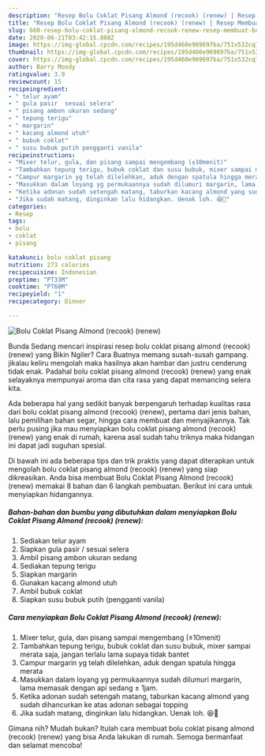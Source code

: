 ```yaml
---
description: "Resep Bolu Coklat Pisang Almond (recook) (renew) | Resep Membuat Bolu Coklat Pisang Almond (recook) (renew) Yang Menggugah Selera"
title: "Resep Bolu Coklat Pisang Almond (recook) (renew) | Resep Membuat Bolu Coklat Pisang Almond (recook) (renew) Yang Menggugah Selera"
slug: 660-resep-bolu-coklat-pisang-almond-recook-renew-resep-membuat-bolu-coklat-pisang-almond-recook-renew-yang-menggugah-selera
date: 2020-06-21T03:42:15.808Z
image: https://img-global.cpcdn.com/recipes/195d460e969697ba/751x532cq70/bolu-coklat-pisang-almond-recook-renew-foto-resep-utama.jpg
thumbnail: https://img-global.cpcdn.com/recipes/195d460e969697ba/751x532cq70/bolu-coklat-pisang-almond-recook-renew-foto-resep-utama.jpg
cover: https://img-global.cpcdn.com/recipes/195d460e969697ba/751x532cq70/bolu-coklat-pisang-almond-recook-renew-foto-resep-utama.jpg
author: Barry Moody
ratingvalue: 3.9
reviewcount: 15
recipeingredient:
- " telur ayam"
- " gula pasir  sesuai selera"
- " pisang ambon ukuran sedang"
- " tepung terigu"
- " margarin"
- " kacang almond utuh"
- " bubuk coklat"
- " susu bubuk putih pengganti vanila"
recipeinstructions:
- "Mixer telur, gula, dan pisang sampai mengembang (±10menit)"
- "Tambahkan tepung terigu, bubuk coklat dan susu bubuk, mixer sampai merata saja, jangan terlalu lama supaya tidak bantet"
- "Campur margarin yg telah dilelehkan, aduk dengan spatula hingga merata"
- "Masukkan dalam loyang yg permukaannya sudah dilumuri margarin, lama memasak dengan api sedang ± 1jam."
- "Ketika adonan sudah setengah matang, taburkan kacang almond yang sudah dihancurkan ke atas adonan sebagai topping"
- "Jika sudah matang, dinginkan lalu hidangkan. Uenak loh. 😆🙏"
categories:
- Resep
tags:
- bolu
- coklat
- pisang

katakunci: bolu coklat pisang 
nutrition: 273 calories
recipecuisine: Indonesian
preptime: "PT33M"
cooktime: "PT60M"
recipeyield: "1"
recipecategory: Dinner

---
```



![Bolu Coklat Pisang Almond (recook) (renew)](https://img-global.cpcdn.com/recipes/195d460e969697ba/751x532cq70/bolu-coklat-pisang-almond-recook-renew-foto-resep-utama.jpg)

Bunda Sedang mencari inspirasi resep bolu coklat pisang almond (recook) (renew) yang Bikin Ngiler? Cara Buatnya memang susah-susah gampang. jikalau keliru mengolah maka hasilnya akan hambar dan justru cenderung tidak enak. Padahal bolu coklat pisang almond (recook) (renew) yang enak selayaknya mempunyai aroma dan cita rasa yang dapat memancing selera kita.

Ada beberapa hal yang sedikit banyak berpengaruh terhadap kualitas rasa dari bolu coklat pisang almond (recook) (renew), pertama dari jenis bahan, lalu pemilihan bahan segar, hingga cara membuat dan menyajikannya. Tak perlu pusing jika mau menyiapkan bolu coklat pisang almond (recook) (renew) yang enak di rumah, karena asal sudah tahu triknya maka hidangan ini dapat jadi suguhan spesial.




Di bawah ini ada beberapa tips dan trik praktis yang dapat diterapkan untuk mengolah bolu coklat pisang almond (recook) (renew) yang siap dikreasikan. Anda bisa membuat Bolu Coklat Pisang Almond (recook) (renew) memakai 8 bahan dan 6 langkah pembuatan. Berikut ini cara untuk menyiapkan hidangannya.

<!--inarticleads1-->

##### Bahan-bahan dan bumbu yang dibutuhkan dalam menyiapkan Bolu Coklat Pisang Almond (recook) (renew):

1. Sediakan  telur ayam
1. Siapkan  gula pasir / sesuai selera
1. Ambil  pisang ambon ukuran sedang
1. Sediakan  tepung terigu
1. Siapkan  margarin
1. Gunakan  kacang almond utuh
1. Ambil  bubuk coklat
1. Siapkan  susu bubuk putih (pengganti vanila)




<!--inarticleads2-->

##### Cara menyiapkan Bolu Coklat Pisang Almond (recook) (renew):

1. Mixer telur, gula, dan pisang sampai mengembang (±10menit)
1. Tambahkan tepung terigu, bubuk coklat dan susu bubuk, mixer sampai merata saja, jangan terlalu lama supaya tidak bantet
1. Campur margarin yg telah dilelehkan, aduk dengan spatula hingga merata
1. Masukkan dalam loyang yg permukaannya sudah dilumuri margarin, lama memasak dengan api sedang ± 1jam.
1. Ketika adonan sudah setengah matang, taburkan kacang almond yang sudah dihancurkan ke atas adonan sebagai topping
1. Jika sudah matang, dinginkan lalu hidangkan. Uenak loh. 😆🙏




Gimana nih? Mudah bukan? Itulah cara membuat bolu coklat pisang almond (recook) (renew) yang bisa Anda lakukan di rumah. Semoga bermanfaat dan selamat mencoba!
